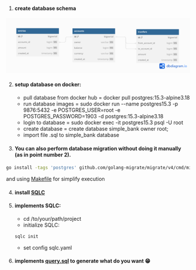1. #### create database schema
![simple bank schema](https://github.com/EchoEdyP/simple-bank/blob/main/simple-bank-schema.png)

2. #### setup database on docker:
    - pull database from docker hub = docker pull postgres:15.3-alpine3.18
    - run database images = sudo docker run --name postgres15.3 -p 9876:5432 -e POSTGRES_USER=root -e POSTGRES_PASSWORD=1903 -d postgres:15.3-alpine3.18
    - login to database = sudo docker exec -it postgres15.3 psql -U root
    - create database = create database simple_bank owner root;
    - import file .sql to simple_bank database
   
3. #### You can also perform database migration without doing it manually (as in point number 2).
```bash
go install -tags 'postgres' github.com/golang-migrate/migrate/v4/cmd/migrate@latest
```
and using [Makefile](https://github.com/EchoEdyP/simple-bank/blob/main/Makefile) for simplify execution

4. #### install [SQLC](https://sqlc.dev/)

5. #### implements SQLC:
    - cd /to/your/path/project
    - initialize SQLC:
    ```bash
    sqlc init
    ```
    - set config sqlc.yaml

6. #### implements [query.sql](https://github.com/EchoEdyP/simple-bank/tree/main/db/query) to generate what do you want 😁
